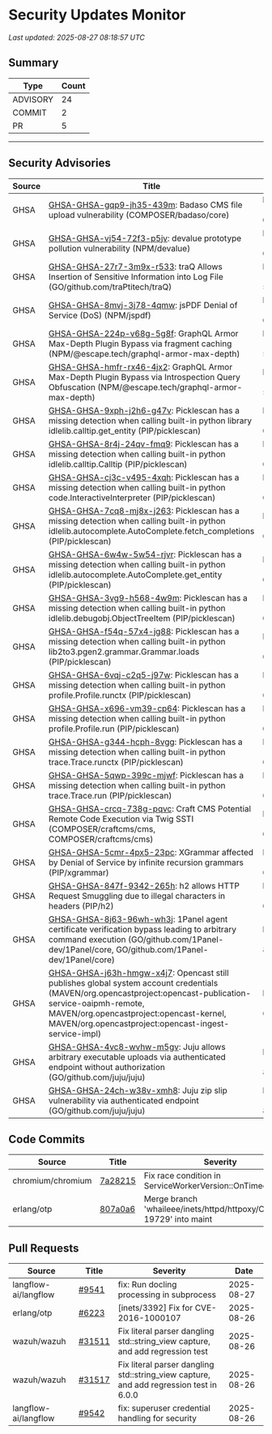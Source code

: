 # Security Updates Monitor

*Last updated: 2025-08-27 08:18:57 UTC*

## Summary
| Type | Count |
|------|-------|
| ADVISORY | 24 |
| COMMIT | 2 |
| PR | 5 |

---

## Security Advisories

| Source | Title | Severity | Date |
|--------|-------|----------|------|
| GHSA | [GHSA-GHSA-gqp9-jh35-439m](https://github.com/advisories/GHSA-gqp9-jh35-439m): Badaso CMS file upload vulnerability (COMPOSER/badaso/core) | HIGH (CVSS: 0.0) | 2025-08-26 |
| GHSA | [GHSA-GHSA-vj54-72f3-p5jv](https://github.com/advisories/GHSA-vj54-72f3-p5jv): devalue prototype pollution vulnerability (NPM/devalue) | HIGH (CVSS: 0.0) | 2025-08-26 |
| GHSA | [GHSA-GHSA-27r7-3m9x-r533](https://github.com/advisories/GHSA-27r7-3m9x-r533): traQ Allows Insertion of Sensitive Information into Log File (GO/github.com/traPtitech/traQ) | MODERATE (CVSS: 5.9) | 2025-08-26 |
| GHSA | [GHSA-GHSA-8mvj-3j78-4qmw](https://github.com/advisories/GHSA-8mvj-3j78-4qmw): jsPDF Denial of Service (DoS) (NPM/jspdf) | HIGH (CVSS: 0.0) | 2025-08-26 |
| GHSA | [GHSA-GHSA-224p-v68g-5g8f](https://github.com/advisories/GHSA-224p-v68g-5g8f): GraphQL Armor Max-Depth Plugin Bypass via fragment caching (NPM/@escape.tech/graphql-armor-max-depth) | MODERATE (CVSS: 5.3) | 2025-08-26 |
| GHSA | [GHSA-GHSA-hmfr-rx46-4jx2](https://github.com/advisories/GHSA-hmfr-rx46-4jx2): GraphQL Armor Max-Depth Plugin Bypass via Introspection Query Obfuscation (NPM/@escape.tech/graphql-armor-max-depth) | MODERATE (CVSS: 5.3) | 2025-08-26 |
| GHSA | [GHSA-GHSA-9xph-j2h6-g47v](https://github.com/advisories/GHSA-9xph-j2h6-g47v): Picklescan has a missing detection when calling built-in python library idlelib.calltip.get_entity (PIP/picklescan) | MODERATE (CVSS: 0.0) | 2025-08-26 |
| GHSA | [GHSA-GHSA-8r4j-24qv-fmq9](https://github.com/advisories/GHSA-8r4j-24qv-fmq9): Picklescan has a missing detection when calling built-in python idlelib.calltip.Calltip (PIP/picklescan) | MODERATE (CVSS: 0.0) | 2025-08-26 |
| GHSA | [GHSA-GHSA-cj3c-v495-4xqh](https://github.com/advisories/GHSA-cj3c-v495-4xqh): Picklescan has a missing detection when calling built-in python code.InteractiveInterpreter (PIP/picklescan) | MODERATE (CVSS: 0.0) | 2025-08-26 |
| GHSA | [GHSA-GHSA-7cq8-mj8x-j263](https://github.com/advisories/GHSA-7cq8-mj8x-j263): Picklescan has a missing detection when calling built-in python idlelib.autocomplete.AutoComplete.fetch_completions (PIP/picklescan) | MODERATE (CVSS: 0.0) | 2025-08-26 |
| GHSA | [GHSA-GHSA-6w4w-5w54-rjvr](https://github.com/advisories/GHSA-6w4w-5w54-rjvr): Picklescan has a missing detection when calling built-in python idlelib.autocomplete.AutoComplete.get_entity (PIP/picklescan) | MODERATE (CVSS: 0.0) | 2025-08-26 |
| GHSA | [GHSA-GHSA-3vg9-h568-4w9m](https://github.com/advisories/GHSA-3vg9-h568-4w9m): Picklescan has a missing detection when calling built-in python idlelib.debugobj.ObjectTreeItem (PIP/picklescan) | MODERATE (CVSS: 0.0) | 2025-08-26 |
| GHSA | [GHSA-GHSA-f54q-57x4-jg88](https://github.com/advisories/GHSA-f54q-57x4-jg88): Picklescan has a missing detection when calling built-in python lib2to3.pgen2.grammar.Grammar.loads (PIP/picklescan) | MODERATE (CVSS: 0.0) | 2025-08-26 |
| GHSA | [GHSA-GHSA-6vqj-c2q5-j97w](https://github.com/advisories/GHSA-6vqj-c2q5-j97w): Picklescan has a missing detection when calling built-in python profile.Profile.runctx (PIP/picklescan) | MODERATE (CVSS: 0.0) | 2025-08-26 |
| GHSA | [GHSA-GHSA-x696-vm39-cp64](https://github.com/advisories/GHSA-x696-vm39-cp64): Picklescan has a missing detection when calling built-in python profile.Profile.run (PIP/picklescan) | MODERATE (CVSS: 0.0) | 2025-08-26 |
| GHSA | [GHSA-GHSA-g344-hcph-8vgg](https://github.com/advisories/GHSA-g344-hcph-8vgg): Picklescan has a missing detection when calling built-in python trace.Trace.runctx (PIP/picklescan) | MODERATE (CVSS: 0.0) | 2025-08-26 |
| GHSA | [GHSA-GHSA-5qwp-399c-mjwf](https://github.com/advisories/GHSA-5qwp-399c-mjwf): Picklescan has a missing detection when calling built-in python trace.Trace.run (PIP/picklescan) | MODERATE (CVSS: 0.0) | 2025-08-26 |
| GHSA | [GHSA-GHSA-crcq-738g-pqvc](https://github.com/advisories/GHSA-crcq-738g-pqvc): Craft CMS Potential Remote Code Execution via Twig SSTI (COMPOSER/craftcms/cms, COMPOSER/craftcms/cms) | MODERATE (CVSS: 0.0) | 2025-08-25 |
| GHSA | [GHSA-GHSA-5cmr-4px5-23pc](https://github.com/advisories/GHSA-5cmr-4px5-23pc): XGrammar affected by Denial of Service by infinite recursion grammars (PIP/xgrammar) | HIGH (CVSS: 0.0) | 2025-08-25 |
| GHSA | [GHSA-GHSA-847f-9342-265h](https://github.com/advisories/GHSA-847f-9342-265h): h2 allows HTTP Request Smuggling due to illegal characters in headers (PIP/h2) | MODERATE (CVSS: 0.0) | 2025-08-25 |
| GHSA | [GHSA-GHSA-8j63-96wh-wh3j](https://github.com/advisories/GHSA-8j63-96wh-wh3j): 1Panel agent certificate verification bypass leading to arbitrary command execution (GO/github.com/1Panel-dev/1Panel/core, GO/github.com/1Panel-dev/1Panel/core) | HIGH (CVSS: 8.1) | 2025-08-01 |
| GHSA | [GHSA-GHSA-j63h-hmgw-x4j7](https://github.com/advisories/GHSA-j63h-hmgw-x4j7): Opencast still publishes global system account credentials  (MAVEN/org.opencastproject:opencast-publication-service-oaipmh-remote, MAVEN/org.opencastproject:opencast-kernel, MAVEN/org.opencastproject:opencast-ingest-service-impl) | MODERATE (CVSS: 6.5) | 2025-07-25 |
| GHSA | [GHSA-GHSA-4vc8-wvhw-m5gv](https://github.com/advisories/GHSA-4vc8-wvhw-m5gv): Juju allows arbitrary executable uploads via authenticated endpoint without authorization (GO/github.com/juju/juju) | HIGH (CVSS: 8.8) | 2025-07-09 |
| GHSA | [GHSA-GHSA-24ch-w38v-xmh8](https://github.com/advisories/GHSA-24ch-w38v-xmh8): Juju zip slip vulnerability via authenticated endpoint (GO/github.com/juju/juju) | HIGH (CVSS: 8.8) | 2025-07-09 |

## Code Commits

| Source | Title | Severity | Date |
|--------|-------|----------|------|
| chromium/chromium | [7a28215](https://github.com/chromium/chromium/commit/7a2821580c0fd65387c70d432017e31881a90c51) | Fix race condition in ServiceWorkerVersion::OnTimeoutTimer | 2025-08-27 |
| erlang/otp | [807a0a6](https://github.com/erlang/otp/commit/807a0a6ecf1bdfe7543ae05816ac1140004a0dcb) | Merge branch 'whaileee/inets/httpd/httpoxy/OTP-19729' into maint | 2025-08-26 |

## Pull Requests

| Source | Title | Severity | Date |
|--------|-------|----------|------|
| langflow-ai/langflow | [#9541](https://github.com/langflow-ai/langflow/pull/9541) | fix: Run docling processing in subprocess | 2025-08-27 |
| erlang/otp | [#6223](https://github.com/erlang/otp/pull/6223) | [inets/3392] Fix for CVE-2016-1000107 | 2025-08-26 |
| wazuh/wazuh | [#31511](https://github.com/wazuh/wazuh/pull/31511) | Fix literal parser dangling std::string_view capture, and add regression test | 2025-08-26 |
| wazuh/wazuh | [#31517](https://github.com/wazuh/wazuh/pull/31517) | Fix literal parser dangling std::string_view capture, and add regression test in 6.0.0 | 2025-08-26 |
| langflow-ai/langflow | [#9542](https://github.com/langflow-ai/langflow/pull/9542) | fix: superuser credential handling for security | 2025-08-26 |

